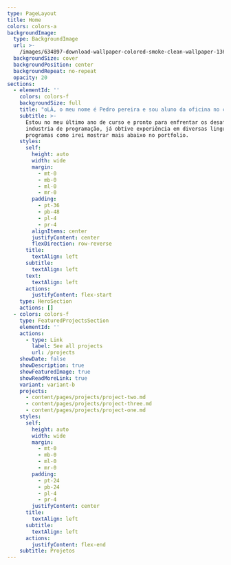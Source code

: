 ```yaml
---
type: PageLayout
title: Home
colors: colors-a
backgroundImage:
  type: BackgroundImage
  url: >-
    /images/634897-download-wallpaper-colored-smoke-clean-wallpaper-1366-x-768-desktop-background.webp
  backgroundSize: cover
  backgroundPosition: center
  backgroundRepeat: no-repeat
  opacity: 20
sections:
  - elementId: ''
    colors: colors-f
    backgroundSize: full
    title: "oLÁ, o meu nome é Pedro pereira e sou aluno da oficina no curso\_ gestão e programação de sistemas informáticos."
    subtitle: >-
      Estou no meu último ano de curso e pronto para enfrentar os desafios da
      industria de programação, já obtive experiência em diversas linguagens e
      programas como irei mostrar mais abaixo no portfolio.
    styles:
      self:
        height: auto
        width: wide
        margin:
          - mt-0
          - mb-0
          - ml-0
          - mr-0
        padding:
          - pt-36
          - pb-48
          - pl-4
          - pr-4
        alignItems: center
        justifyContent: center
        flexDirection: row-reverse
      title:
        textAlign: left
      subtitle:
        textAlign: left
      text:
        textAlign: left
      actions:
        justifyContent: flex-start
    type: HeroSection
    actions: []
  - colors: colors-f
    type: FeaturedProjectsSection
    elementId: ''
    actions:
      - type: Link
        label: See all projects
        url: /projects
    showDate: false
    showDescription: true
    showFeaturedImage: true
    showReadMoreLink: true
    variant: variant-b
    projects:
      - content/pages/projects/project-two.md
      - content/pages/projects/project-three.md
      - content/pages/projects/project-one.md
    styles:
      self:
        height: auto
        width: wide
        margin:
          - mt-0
          - mb-0
          - ml-0
          - mr-0
        padding:
          - pt-24
          - pb-24
          - pl-4
          - pr-4
        justifyContent: center
      title:
        textAlign: left
      subtitle:
        textAlign: left
      actions:
        justifyContent: flex-end
    subtitle: Projetos
---
```

